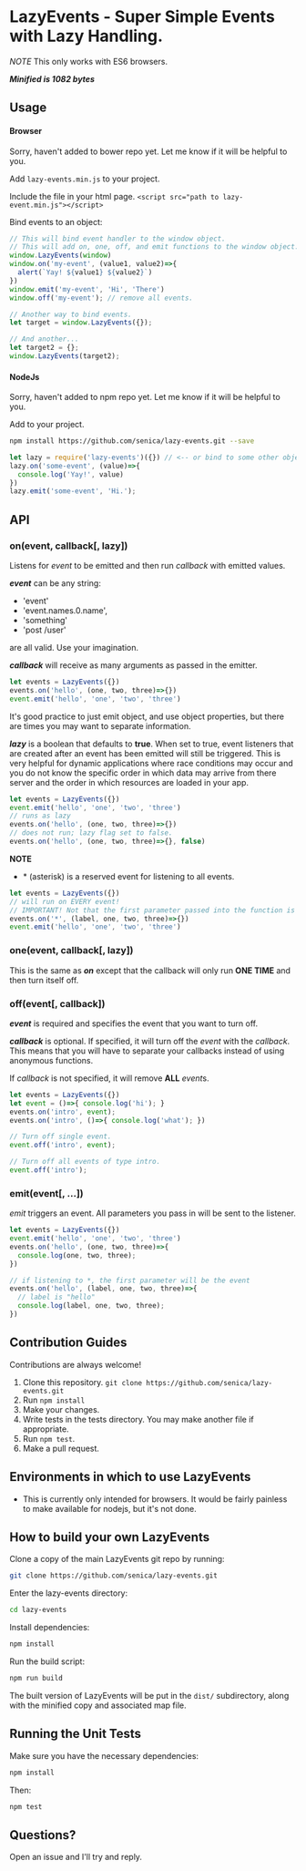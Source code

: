 LazyEvents - Super Simple Events with Lazy Handling.
====================================================

*NOTE* This only works with ES6 browsers.

***Minified is 1082 bytes***

Usage
-----

#### Browser

Sorry, haven't added to bower repo yet. Let me know if it will be helpful to you.

Add `lazy-events.min.js` to your project.

Include the file in your html page.
`<script src="path to lazy-event.min.js"></script>`

Bind events to an object:
```javascript
// This will bind event handler to the window object.
// This will add on, one, off, and emit functions to the window object.
window.LazyEvents(window)
window.on('my-event', (value1, value2)=>{
  alert(`Yay! ${value1} ${value2}`)
})
window.emit('my-event', 'Hi', 'There')
window.off('my-event'); // remove all events.

// Another way to bind events.
let target = window.LazyEvents({});

// And another...
let target2 = {};
window.LazyEvents(target2);
```

#### NodeJs

Sorry, haven't added to npm repo yet. Let me know if it will be helpful to you.

Add to your project.
```bash
npm install https://github.com/senica/lazy-events.git --save
```

```js
let lazy = require('lazy-events')({}) // <-- or bind to some other object.
lazy.on('some-event', (value)=>{
  console.log('Yay!', value)
})
lazy.emit('some-event', 'Hi.');
```

## API

### on(event, callback[, lazy])

Listens for *event* to be emitted and then run *callback* with emitted values.

***event*** can be any string:
- 'event'
- 'event.names.0.name',
- 'something'
- 'post /user'

are all valid. Use your imagination.

***callback*** will receive as many arguments as passed in the emitter.

```js
let events = LazyEvents({})
events.on('hello', (one, two, three)=>{})
event.emit('hello', 'one', 'two', 'three')
```

It's good practice to just emit object, and use object properties, but there are times you may want to separate information.

***lazy*** is a boolean that defaults to **true**. When set to true, event listeners that are created after an event has been emitted will still be triggered. This is very helpful for dynamic applications where race conditions may occur and you do not know the specific order in which data may arrive from there server and the order in which resources are loaded in your app.

```js
let events = LazyEvents({})
event.emit('hello', 'one', 'two', 'three')
// runs as lazy
events.on('hello', (one, two, three)=>{})
// does not run; lazy flag set to false.
events.on('hello', (one, two, three)=>{}, false)
```

**NOTE**
- \* (asterisk) is a reserved event for listening to all events.

```js
let events = LazyEvents({})
// will run on EVERY event!
// IMPORTANT! Not that the first parameter passed into the function is the event that was triggered. This differs from all other event listeners in which you already now what the event is.
events.on('*', (label, one, two, three)=>{})
event.emit('hello', 'one', 'two', 'three')
```

### one(event, callback[, lazy])

This is the same as ***on*** except that the callback will only run **ONE TIME** and then turn itself off.

### off(event[, callback])

***event*** is required and specifies the event that you want to turn off.

***callback*** is optional. If specified, it will turn off the *event* with the *callback*. This means that you will have to separate your callbacks instead of using anonymous functions.

If *callback* is not specified, it will remove **ALL** *event*s.

```js
let events = LazyEvents({})
let event = ()=>{ console.log('hi'); }
events.on('intro', event);
events.on('intro', ()=>{ console.log('what'); })

// Turn off single event.
event.off('intro', event);

// Turn off all events of type intro.
event.off('intro');
```

### emit(event[, ...])

*emit* triggers an event. All parameters you pass in will be sent to the listener.

```js
let events = LazyEvents({})
event.emit('hello', 'one', 'two', 'three')
events.on('hello', (one, two, three)=>{
  console.log(one, two, three);
})

// if listening to *, the first parameter will be the event
events.on('hello', (label, one, two, three)=>{
  // label is "hello"
  console.log(label, one, two, three);
})
```

Contribution Guides
--------------------------------------

Contributions are always welcome!

1. Clone this repository. `git clone https://github.com/senica/lazy-events.git`
2. Run `npm install`
3. Make your changes.
4. Write tests in the tests directory. You may make another file if appropriate.
5. Run `npm test`.
6. Make a pull request.


Environments in which to use LazyEvents
--------------------------------------

- This is currently only intended for browsers. It would be fairly painless
to make available for nodejs, but it's not done.

How to build your own LazyEvents
--------------------------------

Clone a copy of the main LazyEvents git repo by running:

```bash
git clone https://github.com/senica/lazy-events.git
```

Enter the lazy-events directory:
```bash
cd lazy-events
```

Install dependencies:
```bash
npm install
```

Run the build script:
```bash
npm run build
```
The built version of LazyEvents will be put in the `dist/` subdirectory, along with the minified copy and associated map file.


Running the Unit Tests
--------------------------------------

Make sure you have the necessary dependencies:

```bash
npm install
```

Then:

```bash
npm test
```


Questions?
----------

Open an issue and I'll try and reply.
